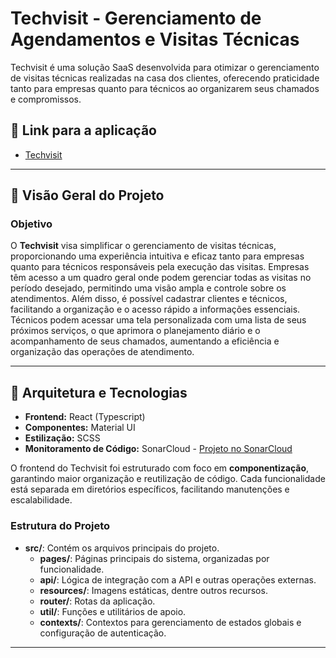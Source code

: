 # Techvisit - Gerenciamento de Agendamentos e Visitas Técnicas

Techvisit é uma solução SaaS desenvolvida para otimizar o gerenciamento de visitas técnicas realizadas na casa dos clientes, oferecendo praticidade tanto para empresas quanto para técnicos ao organizarem seus chamados e compromissos.

## 📎 Link para a aplicação
- [Techvisit](https://techvisit.tech)

---

## 📜 Visão Geral do Projeto

### Objetivo
O **Techvisit** visa simplificar o gerenciamento de visitas técnicas, proporcionando uma experiência intuitiva e eficaz tanto para empresas quanto para técnicos responsáveis pela execução das visitas. Empresas têm acesso a um quadro geral onde podem gerenciar todas as visitas no período desejado, permitindo uma visão ampla e controle sobre os atendimentos. Além disso, é possível cadastrar clientes e técnicos, facilitando a organização e o acesso rápido a informações essenciais. Técnicos podem acessar uma tela personalizada com uma lista de seus próximos serviços, o que aprimora o planejamento diário e o acompanhamento de seus chamados, aumentando a eficiência e organização das operações de atendimento.

---

## 📐 Arquitetura e Tecnologias

- **Frontend:** React (Typescript)
- **Componentes:** Material UI
- **Estilização:** SCSS
- **Monitoramento de Código:** SonarCloud - [Projeto no SonarCloud](https://sonarcloud.io/project/overview?id=matheusbruns_techvisit-front)

O frontend do Techvisit foi estruturado com foco em **componentização**, garantindo maior organização e reutilização de código. Cada funcionalidade está separada em diretórios específicos, facilitando manutenções e escalabilidade.

### Estrutura do Projeto
- **src/**: Contém os arquivos principais do projeto.
  - **pages/**: Páginas principais do sistema, organizadas por funcionalidade.
  - **api/**: Lógica de integração com a API e outras operações externas.
  - **resources/**: Imagens estáticas, dentre outros recursos.
  - **router/**: Rotas da aplicação.
  - **util/**: Funções e utilitários de apoio.
  - **contexts/**: Contextos para gerenciamento de estados globais e configuração de autenticação.

---
